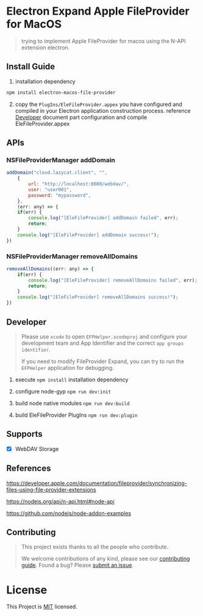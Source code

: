 <!--
 * @Author: Bin
 * @Date: 2024-09-12
 * @FilePath: /electron-macos-file-provider/README.md
-->

# Electron Expand Apple FileProvider for MacOS

> trying to implement Apple FileProvider for macos using the N-API extension electron.

## Install Guide

1. installation dependency

```bash
npm install electron-macos-file-provider
```

2. copy the `PlugIns/EleFileProvider.appex` you have configured and compiled in your Electron application construction process. reference [Developer](#developer) document part configuration and compile EleFileProvider.appex

## APIs

### NSFileProviderManager addDomain

```js
addDomain("cloud.lazycat.client", "", 
    {
        url: "http://localhost:8080/webdav/",
        user: "user001",
        password: "mypassword",
    },
    (err: any) => {
    if(err) {
        console.log("[EleFileProvider] addDomain failed", err);
        return;
    }
    console.log("[EleFileProvider] addDomain success!");
})
```

### NSFileProviderManager removeAllDomains

```js
removeAllDomains((err: any) => {
    if(err) {
        console.log("[EleFileProvider] removeAllDomains failed", err);
        return;
    }
    console.log("[EleFileProvider] removeAllDomains success!");
})
```

## Developer

> Please use `xcode` to open `EFPHelper.xcodeproj` and configure your development team and App Identifier and the correct `app groups identifier`. 
> 
> If you need to modify FileProvider Expand, you can try to run the `EFPHelper` application for debugging.

1. execute `npm install` installation dependency

2. configure node-gyp `npm run dev:init`

3. build node native modules `npm run dev:build`

4. build EleFileProvider PlugIns `npm run dev:plugin`

## Supports

- [x] WebDAV Storage

## References

<https://developer.apple.com/documentation/fileprovider/synchronizing-files-using-file-provider-extensions>

<https://nodejs.org/api/n-api.html#node-api>

<https://github.com/nodejs/node-addon-examples>

## Contributing

> This project exists thanks to all the people who contribute.
>
> We welcome contributions of any kind, please see our [contributing guide](https://github.com/electron/electron/blob/main/CONTRIBUTING.md). Found a bug? Please [submit an issue](https://github.com/PBK-B/electron-macos-file-provider/issues/new).

# License

This Project is [MIT](/LICENSE) licensed.


